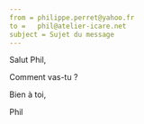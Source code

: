 ```yaml
---
from = philippe.perret@yahoo.fr
to =   phil@atelier-icare.net
subject = Sujet du message
---
```


Salut Phil,

Comment vas-tu ?

Bien à toi,

Phil
